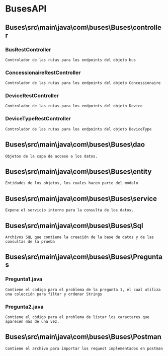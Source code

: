 # BusesAPI

## Buses\src\main\java\com\buses\Buses\controller
 
### BusRestController
	Controlador de las rutas para los endpoints del objeto bus

### ConcessionaireRestController
	Controlador de las rutas para los endpoints del objeto Concessionaire

### DeviceRestController
	Controlador de las rutas para los endpoints del objeto Device

### DeviceTypeRestController
	Controlador de las rutas para los endpoints del objeto DeviceType

## Buses\src\main\java\com\buses\Buses\dao

	Objetos de la capa de acceso a los datos.

## Buses\src\main\java\com\buses\Buses\entity

	Entidades de los objetos, los cuales hacen parte del modelo 

## Buses\src\main\java\com\buses\Buses\service

	Expone el servicio interno para la consulta de los datos.

## Buses\src\main\java\com\buses\Buses\Sql

	Archivos SQL que contiene la creación de la base de datos y de las consultas de la prueba

## Buses\src\main\java\com\buses\Buses\Preguntas

### Pregunta1.java
	Contiene el codigo para el problema de la pregunta 1, el cual utiliza una colección para filtar y ordenar Strings

### Pregunta2.java
	Contiene el código para el problema de listar los caracteres que aparecen más de una vez.

## Buses\src\main\java\com\buses\Buses\Postman
	Contiene el archivo para importar los request implementados en postman